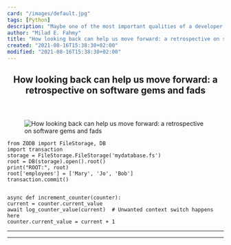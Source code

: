 ```yaml
---
card: "/images/default.jpg"
tags: [Python]
description: "Maybe one of the most important qualities of a developer is t"
author: "Milad E. Fahmy"
title: "How looking back can help us move forward: a retrospective on software gems and fads"
created: "2021-08-16T15:38:30+02:00"
modified: "2021-08-16T15:38:30+02:00"
---
```

<div class="site-wrapper">
<main id="site-main" class="site-main outer">
<div class="inner">
<article class="post-full post tag-python tag-bitcoin tag-asyncio tag-nosql tag-formats ">
<header class="post-full-header">
<h1 class="post-full-title">How looking back can help us move forward: a retrospective on software gems and fads</h1>
</header>
<figure class="post-full-image">
<picture>
<source media="(max-width: 700px)" sizes="1px" srcset="data:image/gif;base64,R0lGODlhAQABAIAAAAAAAP///yH5BAEAAAAALAAAAAABAAEAAAIBRAA7 1w">
<source media="(min-width: 701px)" sizes="(max-width: 800px) 400px,
(max-width: 1170px) 700px,
1400px" srcset="/news/content/images/size/w300/2019/08/hidden-gem.jpg 300w,
/news/content/images/size/w600/2019/08/hidden-gem.jpg 600w,
/news/content/images/size/w1000/2019/08/hidden-gem.jpg 1000w,
/news/content/images/size/w2000/2019/08/hidden-gem.jpg 2000w">
<img onerror="this.style.display='none'" src="/news/content/images/size/w2000/2019/08/hidden-gem.jpg" alt="How looking back can help us move forward: a retrospective on software gems and fads">
</picture>
</figure>
<section class="post-full-content">
<div class="post-content">
<pre><code class="language-python">from ZODB import FileStorage, DB
import transaction
storage = FileStorage.FileStorage('mydatabase.fs')
root = DB(storage).open().root()
print("ROOT:", root)
root['employees'] = ['Mary', 'Jo', 'Bob']
transaction.commit()
</code></pre>
<pre><code class="language-python">
async def increment_counter(counter):
current = counter.current_value
await log_counter_value(current)  # Unwanted context switch happens here
counter.current_value = current + 1
</code></pre>
</div>
<hr>
<hr>
</section>
</article>
</div>
</main>
</div>
<!-- Google Tag Manager (noscript) -->
<!-- End Google Tag Manager (noscript) -->
